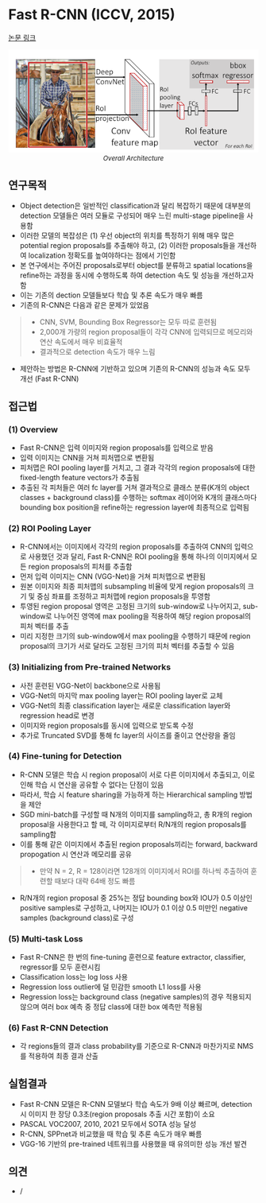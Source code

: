 # Fast R-CNN (ICCV, 2015)

[논문 링크](https://openaccess.thecvf.com/content_iccv_2015/html/Girshick_Fast_R-CNN_ICCV_2015_paper.html)

<p align="center">
    <img width="600" alt='fig1' src="../img/girshick2015fast.png?raw=true"></br>
    <em><font size=2>Overall Architecture</font></em>
</p>

## 연구목적
- Object detection은 일반적인 classification과 달리 복잡하기 때문에 대부분의 detection 모델들은 여러 모듈로 구성되어 매우 느린 multi-stage pipeline을 사용함
- 이러한 모델의 복잡성은 (1) 우선 object의 위치를 특정하기 위해 매우 많은 potential region proposals를 추출해야 하고, (2) 이러한 proposals들을 개선하여 localization 정확도를 높여야하다는 점에서 기인함
- 본 연구에서는 주어진 proposals로부터 object를 분류하고 spatial locations을 refine하는 과정을 동시에 수행하도록 하여 detection 속도 및 성능을 개선하고자 함
- 이는 기존의 dection 모델들보다 학습 및 추론 속도가 매우 빠름
- 기존의 R-CNN은 다음과 같은 문제가 있었음
> - CNN, SVM, Bounding Box Regressor는 모두 따로 훈련됨
> - 2,000개 가량의 region proposal들이 각각 CNN에 입력되므로 메모리와 연산 속도에서 매우 비효율적
> - 결과적으로 detection 속도가 매우 느림
- 제안하는 방법은 R-CNN에 기반하고 있으며 기존의 R-CNN의 성능과 속도 모두 개선 (Fast R-CNN)

## 접근법
### (1) Overview
- Fast R-CNN은 입력 이미지와 region proposals를 입력으로 받음
- 입력 이미지는 CNN을 거쳐 피처맵으로 변환됨
- 피처맵은 ROI pooling layer를 거치고, 그 결과 각각의 region proposals에 대한 fixed-length feature vectors가 추출됨
- 추출된 각 피처들은 여러 fc layer를 거쳐 결과적으로 클래스 분류(K개의 object classes + background class)를 수행하는 softmax 레이어와 K개의 클래스마다 bounding box position을 refine하는 regression layer에 최종적으로 입력됨

### (2) ROI Pooling Layer
- R-CNN에서는 이미지에서 각각의 region proposals를 추출하여 CNN의 입력으로 사용했던 것과 달리, Fast R-CNN은 ROI pooling을 통해 하나의 이미지에서 모든 region proposals의 피처를 추출함
- 먼저 입력 이미지는 CNN (VGG-Net)을 거쳐 피처맵으로 변환됨
- 원본 이미지와 최종 피처맵의 subsampling 비율에 맞게 region proposals의 크기 및 중심 좌표를 조정하고 피처맵에 region proposals을 투영함
- 투영된 region proposal 영역은 고정된 크기의 sub-window로 나누어지고, sub-window로 나누어진 영역에 max pooling을 적용하여 해당 region proposal의 피처 벡터를 추출
- 미리 지정한 크기의 sub-window에서 max pooling을 수행하기 때문에 region proposal의 크기가 서로 달라도 고정된 크기의 피처 벡터를 추출할 수 있음

### (3) Initializing from Pre-trained Networks
- 사전 훈련된 VGG-Net이 backbone으로 사용됨
- VGG-Net의 마지막 max pooling layer는 ROI pooling layer로 교체
- VGG-Net의 최종 classification layer는 새로운 classification layer와 regression head로 변경
- 이미지와 region proposals를 동시에 입력으로 받도록 수정
- 추가로 Truncated SVD를 통해 fc layer의 사이즈를 줄이고 연산량을 줄임
### (4) Fine-tuning for Detection
- R-CNN 모델은 학습 시 region proposal이 서로 다른 이미지에서 추출되고, 이로 인해 학습 시 연산을 공유할 수 없다는 단점이 있음
- 따라서, 학습 시 feature sharing을 가능하게 하는 Hierarchical sampling 방법을 제안
- SGD mini-batch를 구성할 때 N개의 이미지를 sampling하고, 총 R개의 region proposal을 사용한다고 할 떼, 각 이미지로부터 R/N개의 region proposals를 sampling함
- 이를 통해 같은 이미지에서 추출된 region proposals끼리는 forward, backward propogation 시 연산과 메모리를 공유
> - 만약 N = 2, R = 128이라면 128개의 이미지에서 ROI를 하나씩 추출하여 훈련할 때보다 대략 64배 정도 빠름
- R/N개의 region proposal 중 25%는 정답 bounding box와 IOU가 0.5 이상인 positive samples로 구성하고, 나머지는 IOU가 0.1 이상 0.5 미만인 negative samples (background class)로 구성

### (5) Multi-task Loss
- Fast R-CNN은 한 번의 fine-tuning 훈련으로 feature extractor, classifier, regressor를 모두 훈련시킴
- Classification loss는 log loss 사용
- Regression loss outlier에 덜 민감한 smooth L1 loss를 사용
- Regression loss는 background class (negative samples)의 경우 적용되지 않으며 여러 box 예측 중 정답 class에 대한 box 예측만 적용됨

### (6) Fast R-CNN Detection
- 각 regions들의 결과 class probability를 기준으로 R-CNN과 마찬가지로 NMS를 적용하여 최종 결과 산출

## 실험결과
- Fast R-CNN 모델은 R-CNN 모델보다 학습 속도가 9배 이상 빠르며, detection 시 이미지 한 장당 0.3초(region proposals 추출 시간 포함)이 소요
- PASCAL VOC2007, 2010, 2021 모두에서 SOTA 성능 달성
- R-CNN, SPPnet과 비교했을 때 학습 및 추론 속도가 매우 빠름
- VGG-16 기반의 pre-trained 네트워크를 사용했을 때 유의미한 성능 개선 발견

## 의견
- /